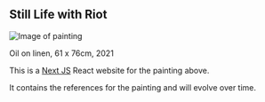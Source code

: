 ## Still Life with Riot

![Image of painting](https://res.cloudinary.com/web-school/image/upload/w_600,q_auto:best/still-life-with-riot/lemons-x3-2017_fcifrn.jpg)

Oil on linen, 61 x 76cm, 2021

This is a [Next JS](https://nextjs.org/) React website for the painting above.

It contains the references for the painting and will evolve over time.

